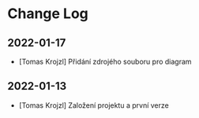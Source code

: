 # Change Log

## 2022-01-17

- [Tomas Krojzl] Přidání zdrojého souboru pro diagram

## 2022-01-13

- [Tomas Krojzl] Založení projektu a první verze
